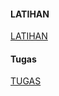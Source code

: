 #### LATIHAN
[LATIHAN](https://github.com/Tyassasmita/tekn-cloud-computing/blob/master/minggu-08/latihan.md "latihan")
#### Tugas
[TUGAS](https://github.com/Tyassasmita/tekn-cloud-computing/blob/master/minggu-08/tugas.md "Tugas")